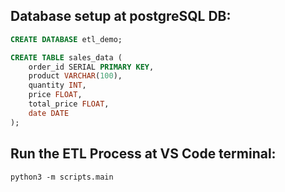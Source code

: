 ## Database setup at postgreSQL DB:
```sql
CREATE DATABASE etl_demo;

CREATE TABLE sales_data (
    order_id SERIAL PRIMARY KEY,
    product VARCHAR(100),
    quantity INT,
    price FLOAT,
    total_price FLOAT,
    date DATE
);
```

## Run the ETL Process at VS Code terminal:
`python3 -m scripts.main`

